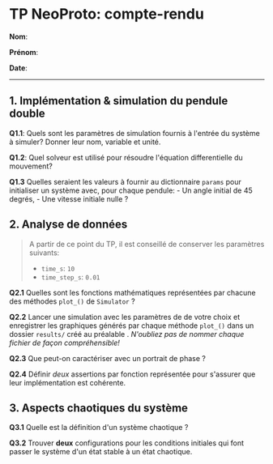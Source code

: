 
# TP NeoProto: compte-rendu

**Nom**:

**Prénom**:

**Date**:

---

## 1. Implémentation & simulation du pendule double

**Q1.1**: Quels sont les paramètres de simulation fournis à l'entrée du système à simuler? Donner leur nom, variable et unité.

**Q1.2**: Quel solveur est utilisé pour résoudre l'équation differentielle du mouvement?

**Q1.3** Quelles seraient les valeurs à fournir au dictionnaire `params` pour initialiser un système avec, pour chaque pendule:
    - Un angle initial de 45 degrés,
    - Une vitesse initiale nulle ?

## 2. Analyse de données

> A partir de ce point du TP, il est conseillé de conserver les paramètres suivants:
> - `time_s`: `10`
> - `time_step_s`: `0.01`

**Q2.1** Quelles sont les fonctions mathématiques représentées par chacune des méthodes `plot_()` de `Simulator` ?

**Q2.2** Lancer une simulation avec les paramètres de de votre choix et
enregistrer les graphiques générés par chaque méthode `plot_()` dans un dossier
`results/` créé au préalable . _N'oubliez pas de nommer chaque fichier de façon
compréhensible!_

**Q2.3** Que peut-on caractériser avec un portrait de phase ?

**Q2.4** Définir _deux_ assertions par fonction représentée pour s'assurer que leur implémentation est cohérente.

## 3. Aspects chaotiques du système

**Q3.1** Quelle est la définition d'un système chaotique ?

**Q3.2** Trouver **deux** configurations pour les conditions initiales qui font passer le système d'un état stable à un état chaotique.


